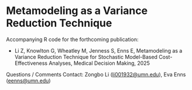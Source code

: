 # Metamodeling as a Variance Reduction Technique
Accompanying R code for the forthcoming publication: 

- Li Z, Knowlton G, Wheatley M, Jenness S, Enns E, Metamodeling as a Variance Reduction Technique for Stochastic Model-Based Cost-Effectiveness Analyses, Medical Decision Making, 2025

Questions / Comments Contact: Zongbo Li (li001932@umn.edu), Eva Enns (eenns@umn.edu)
